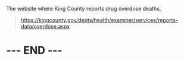 
The website where King County reports drug overdose deaths.

>  <https://kingcounty.gov/depts/health/examiner/services/reports-data/overdose.aspx>


# --- END --- #

